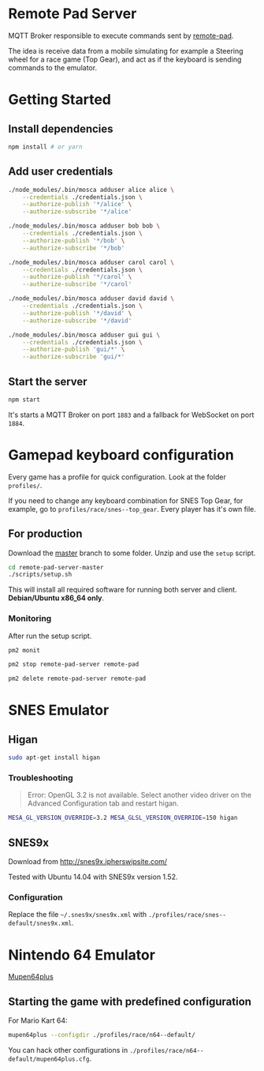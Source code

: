 # Remote Pad Server

MQTT Broker responsible to execute commands sent by
[remote-pad](https://github.com/comsolid/remote-pad).

The idea is receive data from a mobile simulating for
example a Steering wheel for a race game (Top Gear),
and act as if the keyboard is sending commands
to the emulator.

# Getting Started

## Install dependencies

~~~bash
npm install # or yarn
~~~

## Add user credentials

~~~bash
./node_modules/.bin/mosca adduser alice alice \
    --credentials ./credentials.json \
    --authorize-publish '*/alice' \
    --authorize-subscribe '*/alice'

./node_modules/.bin/mosca adduser bob bob \
    --credentials ./credentials.json \
    --authorize-publish '*/bob' \
    --authorize-subscribe '*/bob'

./node_modules/.bin/mosca adduser carol carol \
    --credentials ./credentials.json \
    --authorize-publish '*/carol' \
    --authorize-subscribe '*/carol'

./node_modules/.bin/mosca adduser david david \
    --credentials ./credentials.json \
    --authorize-publish '*/david' \
    --authorize-subscribe '*/david'

./node_modules/.bin/mosca adduser gui gui \
    --credentials ./credentials.json \
    --authorize-publish 'gui/*' \
    --authorize-subscribe 'gui/*'
~~~

## Start the server

~~~bash
npm start
~~~

It's starts a MQTT Broker on port `1883` and a fallback
for WebSocket on port `1884`.

# Gamepad keyboard configuration

Every game has a profile for quick configuration. Look at the folder
`profiles/`.

If you need to change any keyboard combination for SNES Top Gear, for example,
go to `profiles/race/snes--top_gear`. Every player has it's own file.

## For production

Download the [master](https://github.com/comsolid/remote-pad-server/archive/master.zip)
branch to some folder. Unzip and use the `setup` script.

```bash
cd remote-pad-server-master
./scripts/setup.sh
```

This will install all required software for running both server and client.
**Debian/Ubuntu x86_64 only**.

### Monitoring

After run the setup script.

```bash
pm2 monit
```

```bash
pm2 stop remote-pad-server remote-pad
```

```bash
pm2 delete remote-pad-server remote-pad
```

# SNES Emulator

## Higan

~~~bash
sudo apt-get install higan
~~~

### Troubleshooting


> Error: OpenGL 3.2 is not available. Select another video driver on the
    Advanced Configuration tab and restart higan.

~~~bash
MESA_GL_VERSION_OVERRIDE=3.2 MESA_GLSL_VERSION_OVERRIDE=150 higan
~~~

## SNES9x

Download from <http://snes9x.ipherswipsite.com/>

Tested with Ubuntu 14.04 with SNES9x version 1.52.

### Configuration

Replace the file `~/.snes9x/snes9x.xml`
with `./profiles/race/snes--default/snes9x.xml`.

# Nintendo 64 Emulator

[Mupen64plus](https://github.com/mupen64plus/mupen64plus-core/releases)

## Starting the game with predefined configuration

For Mario Kart 64:

```bash
mupen64plus --configdir ./profiles/race/n64--default/
```

You can hack other configurations in
`./profiles/race/n64--default/mupen64plus.cfg`.
